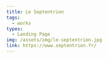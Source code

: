```yaml
---
title: Le Septentrion
tags:
  - works
types:
  - Landing Page
img: /assets/img/le-septentrion.jpg
link: https://www.septentrion.fr/
---
```

